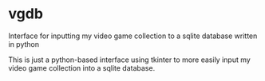# vgdb
Interface for inputting my video game collection to a sqlite database written in python

This is just a python-based interface using tkinter to more easily input my video game collection into a sqlite database.
